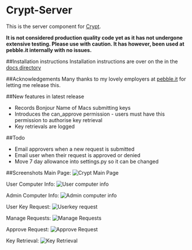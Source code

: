 Crypt-Server
============
This is the server component for [Crypt](https://github.com/grahamgilbert/Crypt).

__It is not considered production quality code yet as it has not undergone extensive testing. Please use with caution. It has however, been used at pebble.it internally with no issues.__

##Installation instructions
Installation instructions are over on the in the [docs directory](https://github.com/grahamgilbert/Crypt-Server/blob/master/docs/Installation_on_Ubuntu_12.md)

##Acknowledgements
Many thanks to my lovely employers at [pebble.it](http://pebbleit.com) for letting me release this.

##New features in latest release
- Records Bonjour Name of Macs submitting keys
- Introduces the can_approve permission - users must have this permission to authorise key retrieval
- Key retrievals are logged

##Todo
- Email approvers when a new request is submitted
- Email user when their request is approved or denied
- Move 7 day allowance into settings.py so it can be changed

##Screenshots
Main Page:
![Crypt Main Page](https://raw.github.com/grahamgilbert/Crypt-Server/master/docs/images/home.png)

User Computer Info:
![User computer info](https://raw.github.com/grahamgilbert/Crypt-Server/master/docs/images/user_computer_info.png)

Admin Computer Info:
![Admin computer info](https://raw.github.com/grahamgilbert/Crypt-Server/master/docs/images/admin_computer_info.png)

User Key Request:
![Userkey request](https://raw.github.com/grahamgilbert/Crypt-Server/master/docs/images/user_key_request.png)

Manage Requests:
![Manage Requests](https://raw.github.com/grahamgilbert/Crypt-Server/master/docs/images/manage_requests.png)

Approve Request:
![Approve Request](https://raw.github.com/grahamgilbert/Crypt-Server/master/docs/images/approve_request.png)

Key Retrieval:
![Key Retrieval](https://raw.github.com/grahamgilbert/Crypt-Server/master/docs/images/key_retrieval.png)

